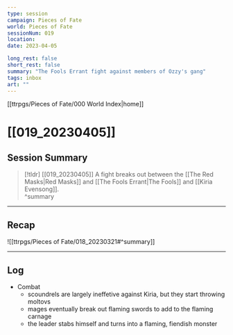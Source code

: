```yaml
---
type: session
campaign: Pieces of Fate
world: Pieces of Fate
sessionNum: 019
location: 
date: 2023-04-05

long_rest: false
short_rest: false
summary: "The Fools Errant fight against members of Ozzy's gang"
tags: inbox
art: ""
---
```

[[ttrpgs/Pieces of Fate/000 World Index|home]]
# [[019_20230405]]
## Session Summary

 > [!tldr] [[019_20230405]]
 > A fight breaks out between the [[The Red Masks|Red Masks]] and [[The Fools Errant|The Fools]] and [[Kiria Evensong]].  
>  ^summary

---

## Recap

![[ttrpgs/Pieces of Fate/018_20230321#^summary]]


---

## Log
- Combat
	- scoundrels are largely ineffetive against Kiria, but they start throwing moltovs
	- mages eventually break out flaming swords to add to the flaming carnage
	- the leader stabs himself and turns into a flaming, fiendish monster
